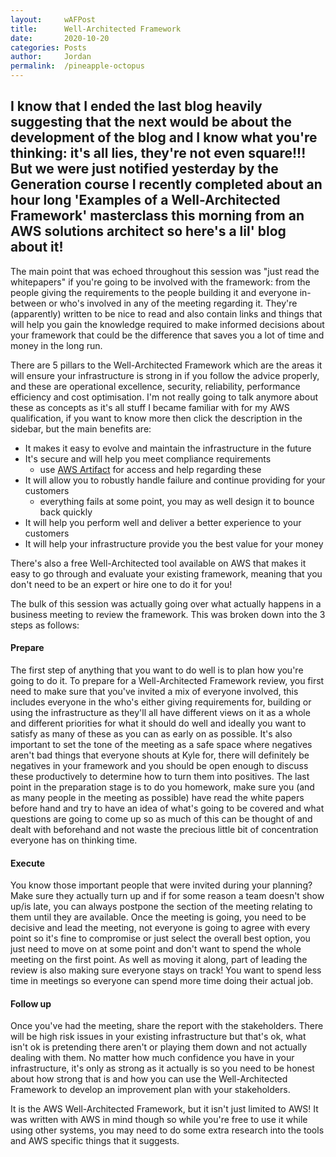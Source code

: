 ```yaml
---
layout: 	wAFPost
title:  	Well-Architected Framework
date:   	2020-10-20
categories: Posts
author: 	Jordan
permalink: 	/pineapple-octopus
---
```


## I know that I ended the last blog heavily suggesting that the next would be about the development of the blog and I know what you're thinking: it's all lies, they're not even square!!! But we were just notified yesterday by the Generation course I recently completed about an hour long 'Examples of a Well-Architected Framework' masterclass this morning from an AWS solutions architect so here's a lil' blog about it!

The main point that was echoed throughout this session was "just read the whitepapers" if you're going to be involved with the framework: from the people giving the requirements to the people building it and everyone in-between or who's involved in any of the meeting regarding it. They're (apparently) written to be nice to read and also contain links and things that will help you gain the knowledge required to make informed decisions about your framework that could be the difference that saves you a lot of time and money in the long run.

There are 5 pillars to the Well-Architected Framework which are the areas it will ensure your infrastructure is strong in if you follow the advice properly, and these are operational excellence, security, reliability, performance efficiency and cost optimisation. I'm not really going to talk anymore about these as concepts as it's all stuff I became familiar with for my AWS qualification, if you want to know more then click the description in the sidebar, but the main benefits are:

- It makes it easy to evolve and maintain the infrastructure in the future
- It's secure and will help you meet compliance requirements
  - use [AWS Artifact](https://aws.amazon.com/artifact/) for access and help regarding these
- It will allow you to robustly handle failure and continue providing for your customers
  - everything fails at some point, you may as well design it to bounce back quickly
- It will help you perform well and deliver a better experience to your customers
- It will help your infrastructure provide you the best value for your money

There's also a free Well-Architected tool available on AWS that makes it easy to go through and evaluate your existing framework, meaning that you don't need to be an expert or hire one to do it for you!

The bulk of this session was actually going over what actually happens in a business meeting to review the framework. This was broken down into the 3 steps as follows:

#### Prepare
The first step of anything that you want to do well is to plan how you're going to do it. To prepare for a Well-Architected Framework review, you first need to make sure that you've invited a mix of everyone involved, this includes everyone in the who's either giving requirements for, building or using the infrastructure as they'll all have different views on it as a whole and different priorities for what it should do well and ideally you want to satisfy as many of these as you can as early on as possible. It's also important to set the tone of the meeting as a safe space where negatives aren't bad things that everyone shouts at Kyle for, there will definitely be negatives in your framework and you should be open enough to discuss these productively to determine how to turn them into positives. The last point in the preparation stage is to do you homework, make sure you (and as many people in the meeting as possible) have read the white papers before hand and try to have an idea of what's going to be covered and what questions are going to come up so as much of this can be thought of and dealt with beforehand and not waste the precious little bit of concentration everyone has on thinking time.

#### Execute
You know those important people that were invited during your planning? Make sure they actually turn up and if for some reason a team doesn't show up/is late, you can always postpone the section of the meeting relating to them until they are available. Once the meeting is going, you need to be decisive and lead the meeting, not everyone is going to agree with every point so it's fine to compromise or just select the overall best option, you just need to move on at some point and don't want to spend the whole meeting on the first point. As well as moving it along, part of leading the review is also making sure everyone stays on track! You want to spend less time in meetings so everyone can spend more time doing their actual job.

#### Follow up
Once you've had the meeting, share the report with the stakeholders. There will be high risk issues in your existing infrastructure but that's ok, what isn't ok is pretending there aren't or playing them down and not actually dealing with them. No matter how much confidence you have in your infrastructure, it's only as strong as it actually is so you need to be honest about how strong that is and how you can use the Well-Architected Framework to develop an improvement plan with your stakeholders.

It is the AWS Well-Architected Framework, but it isn't just limited to AWS! It was written with AWS in mind though so while you're free to use it while using other systems, you may need to do some extra research into the tools and AWS specific things that it suggests.

